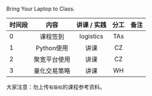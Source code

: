 
Bring Your Laptop to Class. 

|时间段     |  内容    | 讲课 / 实践     |  分工  |备注       |
| :---      |   :----:    |   :----:    |    :----:    |       ---: |
|    0     | 课程签到     |  logistics   |     TAs     |        |
|    1     | Python使用   |  讲课   |    CZ     |        |
|    2     | 聚宽平台使用   |  讲课   |    CZ     |        |
|    3     | 量化交易策略 |  讲课   |    WH     |        |



大家注意：勿上传``有版权``的课程参考资料。
